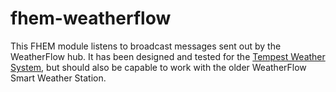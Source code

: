 # fhem-weatherflow
  This FHEM module listens to broadcast messages sent out by the WeatherFlow hub. It has been
  designed and tested for the <a href="https://weatherflow.com/tempest-weather-system/">
  Tempest Weather System</a>, but should also be capable to work with the older
  WeatherFlow Smart Weather Station.
